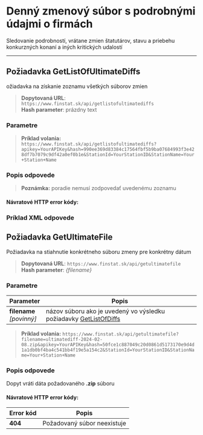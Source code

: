 # Denný zmenový súbor s podrobnými údajmi o firmách
Sledovanie podrobností, vrátane zmien štatutárov, stavu a priebehu konkurzných konaní a iných kritických udalostí

---
## Požiadavka GetListOfUltimateDiffs
ožiadavka na získanie zoznamu všetkých súborov zmien

> **Dopytovaná URL**: ```https://www.finstat.sk/api/getlistofultimatediffs```<br />
> **Hash parameter**: prázdny text

### Parametre
[](../../../common/parameters/parameters-sk.md ':include')

> **Príklad volania:** ```https://www.finstat.sk/api/getlistofultimatediffs?apikey=YourAPIKey&hash=990ee369d83384c17564fbf5b9ba07684993f3e428df7b7079c9df42a0ef0b1e&StationId=YourStationID&StationName=Your+Station+Name```

### Popis odpovede
[](../../../common/responses/diff-sk.md ':include')

> **Poznámka:** poradie nemusí zodpovedať uvedenému zoznamu

#### Návratové HTTP error kódy:
[](../../../common/http/errorcodes-sk.md ':include')

### Príklad XML odpovede
[](../../../common/examples/diff-ultimate.md ':include')

## Požiadavka GetUltimateFile
Požiadavka na stiahnutie konkrétneho súboru zmeny pre konkrétny dátum

> **Dopytovaná URL**: ```https://www.finstat.sk/api/getultimatefile```<br />
> **Hash parameter**: *{filename}*

### Parametre
| Parameter | Popis |
| ----------- | ----------- |
| **filename**<br />*[povinný]*| názov súboru ako je uvedený vo výsledku požiadavky [GetListOfDiffs](sk/diff/daily?id=požiadavka-getlistofultimatediffs) |

[](../../../common/parameters/parameters-sk.md ':include')

> **Príklad volania:** ```https://www.finstat.sk/api/getultimatefile?filename=ultimatediff-2024-02-08.zip&apikey=YourAPIKey&hash=50fce1c887049c20d0861d5173170e9d4d1a1db0bf4ba4c541bb4f19e5a154c2&StationId=YourStationID&StationName=Your+Station+Name```

### Popis odpovede

Dopyt vráti dáta požadovaného **.zip** súboru
#### Návratové HTTP error kódy:
| Error kód | Popis |
| ----------- | ----------- |
| **404**| Požadovaný súbor neexistuje |

[](../../../common/http/errorcodes-sk.md ':include')